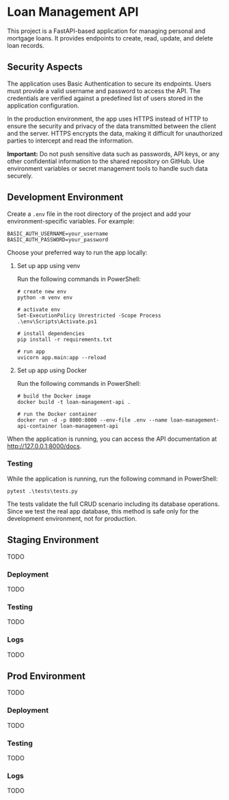 # Loan Management API

This project is a FastAPI-based application for managing personal and mortgage loans. It provides endpoints to create, read, update, and delete loan records.

## Security Aspects

The application uses Basic Authentication to secure its endpoints. Users must provide a valid username and password to access the API. The credentials are verified against a predefined list of users stored in the application configuration.

In the production environment, the app uses HTTPS instead of HTTP to ensure the security and privacy of the data transmitted between the client and the server. HTTPS encrypts the data, making it difficult for unauthorized parties to intercept and read the information.

**Important:** Do not push sensitive data such as passwords, API keys, or any other confidential information to the shared repository on GitHub. Use environment variables or secret management tools to handle such data securely.

## Development Environment

Create a `.env` file in the root directory of the project and add your environment-specific variables. For example:
```
BASIC_AUTH_USERNAME=your_username 
BASIC_AUTH_PASSWORD=your_password
```
Choose your preferred way to run the app locally:

1. Set up app using venv

    Run the following commands in PowerShell:
    ```
    # create new env
    python -m venv env

    # activate env
    Set-ExecutionPolicy Unrestricted -Scope Process
    .\env\Scripts\Activate.ps1

    # install dependencies
    pip install -r requirements.txt

    # run app
    uvicorn app.main:app --reload
    ```
2. Set up app using Docker

    Run the following commands in PowerShell:
    ```
    # build the Docker image
    docker build -t loan-management-api .

    # run the Docker container
    docker run -d -p 8000:8000 --env-file .env --name loan-management-api-container loan-management-api
    ```
When the application is running, you can access the API documentation at http://127.0.0.1:8000/docs.

### Testing

While the application is running, run the following command in PowerShell: 
```
pytest .\tests\tests.py
```
The tests validate the full CRUD scenario including its database operations. Since we test the real app database, this method is safe only for the development environment, not for production.

## Staging Environment

TODO

### Deployment

TODO

### Testing

TODO

### Logs

TODO

## Prod Environment

TODO

### Deployment

TODO

### Testing

TODO

### Logs

TODO